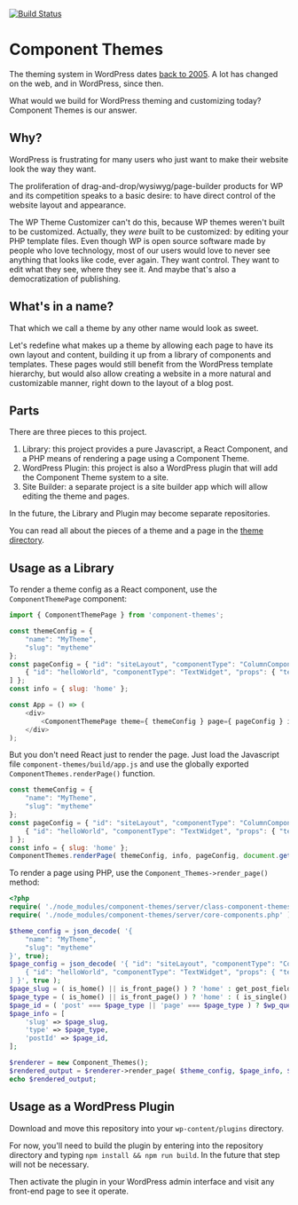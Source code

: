 [![Build Status](https://travis-ci.org/Automattic/component-themes.svg?branch=master)](https://travis-ci.org/Automattic/component-themes)

# Component Themes

The theming system in WordPress dates [back to 2005](https://wordpress.org/news/2005/02/strayhorn/). A lot has changed on the web, and in WordPress, since then.

What would we build for WordPress theming and customizing today? Component Themes is our answer.

## Why?

WordPress is frustrating for many users who just want to make their website look the way they want.

The proliferation of drag-and-drop/wysiwyg/page-builder products for WP and its competition speaks to a basic desire: to have direct control of the website layout and appearance.

The WP Theme Customizer can't do this, because WP themes weren't built to be customized. Actually, they *were* built to be customized: by editing your PHP template files. Even though WP is open source software made by people who love technology, most of our users would love to never see anything that looks like code, ever again. They want control. They want to edit what they see, where they see it. And maybe that's also a democratization of publishing.

## What's in a name?

That which we call a theme by any other name would look as sweet.

Let's redefine what makes up a theme by allowing each page to have its own layout and content, building it up from a library of components and templates. These pages would still benefit from the WordPress template hierarchy, but would also allow creating a website in a more natural and customizable manner, right down to the layout of a blog post.

## Parts

There are three pieces to this project.

1. Library: this project provides a pure Javascript, a React Component, and a PHP means of rendering a page using a Component Theme.
2. WordPress Plugin: this project is also a WordPress plugin that will add the Component Theme system to a site.
3. Site Builder: a separate project is a site builder app which will allow editing the theme and pages.

In the future, the Library and Plugin may become separate repositories.

You can read all about the pieces of a theme and a page in the [theme directory](./src/themes/README.md).

## Usage as a Library

To render a theme config as a React component, use the `ComponentThemePage` component:

```js
import { ComponentThemePage } from 'component-themes';

const themeConfig = {
	"name": "MyTheme",
	"slug": "mytheme"
};
const pageConfig = { "id": "siteLayout", "componentType": "ColumnComponent", "children": [
	{ "id": "helloWorld", "componentType": "TextWidget", "props": { "text": "hello world" } }
] };
const info = { slug: 'home' };

const App = () => (
	<div>
		<ComponentThemePage theme={ themeConfig } page={ pageConfig } info={ info } />
	</div>
);
```

But you don't need React just to render the page. Just load the Javascript file `component-themes/build/app.js` and use the globally exported `ComponentThemes.renderPage()` function.

```js
const themeConfig = {
	"name": "MyTheme",
	"slug": "mytheme"
};
const pageConfig = { "id": "siteLayout", "componentType": "ColumnComponent", "children": [
	{ "id": "helloWorld", "componentType": "TextWidget", "props": { "text": "hello world" } }
] };
const info = { slug: 'home' };
ComponentThemes.renderPage( themeConfig, info, pageConfig, document.getElementById( 'root' ) );
```

To render a page using PHP, use the `Component_Themes->render_page()` method:

```php
<?php
require( './node_modules/component-themes/server/class-component-themes.php' );
require( './node_modules/component-themes/server/core-components.php' );

$theme_config = json_decode( '{
	"name": "MyTheme",
	"slug": "mytheme"
}', true);
$page_config = json_decode( '{ "id": "siteLayout", "componentType": "ColumnComponent", "children": [
	{ "id": "helloWorld", "componentType": "TextWidget", "props": { "text": "hello world" } }
] }', true );
$page_slug = ( is_home() || is_front_page() ) ? 'home' : get_post_field( 'post_name', get_post() );
$page_type = ( is_home() || is_front_page() ) ? 'home' : ( is_single() ? 'post' : ( is_archive() ? 'archive' : 'page' ) );
$page_id = ( 'post' === $page_type || 'page' === $page_type ) ? $wp_query->post->ID : '';
$page_info = [
	'slug' => $page_slug,
	'type' => $page_type,
	'postId' => $page_id,
];

$renderer = new Component_Themes();
$rendered_output = $renderer->render_page( $theme_config, $page_info, $page_config );
echo $rendered_output;
```

## Usage as a WordPress Plugin

Download and move this repository into your `wp-content/plugins` directory.

For now, you'll need to build the plugin by entering into the repository directory and typing `npm install && npm run build`. In the future that step will not be necessary.

Then activate the plugin in your WordPress admin interface and visit any front-end page to see it operate.
